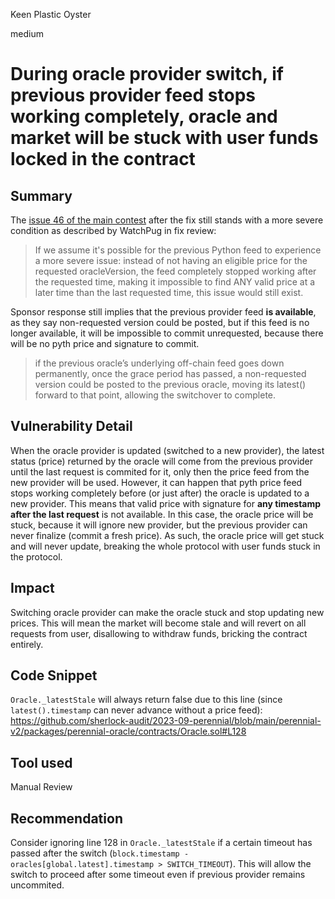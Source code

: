 Keen Plastic Oyster

medium

# During oracle provider switch, if previous provider feed stops working completely, oracle and market will be stuck with user funds locked in the contract
## Summary

The [issue 46 of the main contest](https://github.com/sherlock-audit/2023-07-perennial-judging/issues/46) after the fix still stands with a more severe condition as described by WatchPug in fix review:
> If we assume it's possible for the previous Python feed to experience a more severe issue: instead of not having an eligible price for the requested oracleVersion, the feed completely stopped working after the requested time, making it impossible to find ANY valid price at a later time than the last requested time, this issue would still exist.

Sponsor response still implies that the previous provider feed **is available**, as they say non-requested version could be posted, but if this feed is no longer available, it will be impossible to commit unrequested, because there will be no pyth price and signature to commit.

> if the previous oracle’s underlying off-chain feed goes down permanently, once the grace period has passed, a non-requested version could be posted to the previous oracle, moving its latest() forward to that point, allowing the switchover to complete.

## Vulnerability Detail

When the oracle provider is updated (switched to a new provider), the latest status (price) returned by the oracle will come from the previous provider until the last request is commited for it, only then the price feed from the new provider will be used. However, it can happen that pyth price feed stops working completely before (or just after) the oracle is updated to a new provider. This means that valid price with signature for **any timestamp after the last request** is not available. In this case, the oracle price will be stuck, because it will ignore new provider, but the previous provider can never finalize (commit a fresh price). As such, the oracle price will get stuck and will never update, breaking the whole protocol with user funds stuck in the protocol.

## Impact

Switching oracle provider can make the oracle stuck and stop updating new prices. This will mean the market will become stale and will revert on all requests from user, disallowing to withdraw funds, bricking the contract entirely.

## Code Snippet

`Oracle._latestStale` will always return false due to this line (since `latest().timestamp` can never advance without a price feed):
https://github.com/sherlock-audit/2023-09-perennial/blob/main/perennial-v2/packages/perennial-oracle/contracts/Oracle.sol#L128

## Tool used

Manual Review

## Recommendation

Consider ignoring line 128 in `Oracle._latestStale` if a certain timeout has passed after the switch (`block.timestamp - oracles[global.latest].timestamp > SWITCH_TIMEOUT`). This will allow the switch to proceed after some timeout even if previous provider remains uncommited.
